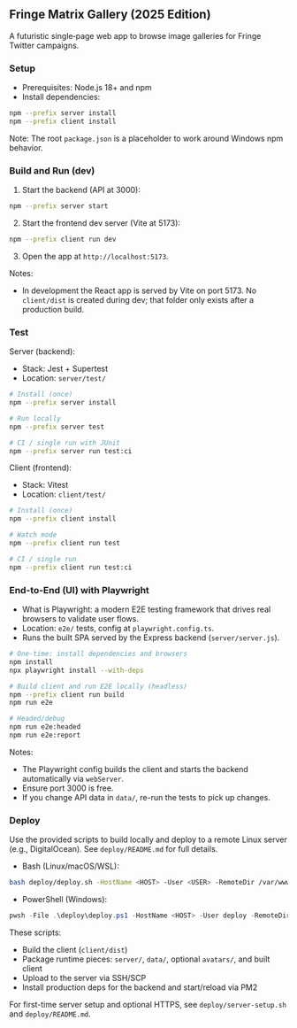 ## Fringe Matrix Gallery (2025 Edition)

A futuristic single‑page web app to browse image galleries for Fringe Twitter campaigns.

### Setup
- Prerequisites: Node.js 18+ and npm
- Install dependencies:

```bash
npm --prefix server install
npm --prefix client install
```

Note: The root `package.json` is a placeholder to work around Windows npm behavior.

### Build and Run (dev)
1) Start the backend (API at 3000):

```bash
npm --prefix server start
```

2) Start the frontend dev server (Vite at 5173):

```bash
npm --prefix client run dev
```

3) Open the app at `http://localhost:5173`.

Notes:
- In development the React app is served by Vite on port 5173. No `client/dist` is created during dev; that folder only exists after a production build.

### Test
Server (backend):

- Stack: Jest + Supertest
- Location: `server/test/`

```bash
# Install (once)
npm --prefix server install

# Run locally
npm --prefix server test

# CI / single run with JUnit
npm --prefix server run test:ci
```

Client (frontend):

- Stack: Vitest
- Location: `client/test/`

```bash
# Install (once)
npm --prefix client install

# Watch mode
npm --prefix client run test

# CI / single run
npm --prefix client run test:ci
```

### End-to-End (UI) with Playwright

- What is Playwright: a modern E2E testing framework that drives real browsers to validate user flows.
- Location: `e2e/` tests, config at `playwright.config.ts`.
- Runs the built SPA served by the Express backend (`server/server.js`).

```bash
# One-time: install dependencies and browsers
npm install
npx playwright install --with-deps

# Build client and run E2E locally (headless)
npm --prefix client run build
npm run e2e

# Headed/debug
npm run e2e:headed
npm run e2e:report
```

Notes:
- The Playwright config builds the client and starts the backend automatically via `webServer`.
- Ensure port 3000 is free.
- If you change API data in `data/`, re-run the tests to pick up changes.

### Deploy
Use the provided scripts to build locally and deploy to a remote Linux server (e.g., DigitalOcean). See `deploy/README.md` for full details.

- Bash (Linux/macOS/WSL):

```bash
bash deploy/deploy.sh -HostName <HOST> -User <USER> -RemoteDir /var/www/fringematrix -AppName fringematrix
```

- PowerShell (Windows):

```powershell
pwsh -File .\deploy\deploy.ps1 -HostName <HOST> -User deploy -RemoteDir /var/www/fringematrix -AppName fringematrix
```

These scripts:
- Build the client (`client/dist`)
- Package runtime pieces: `server/`, `data/`, optional `avatars/`, and built client
- Upload to the server via SSH/SCP
- Install production deps for the backend and start/reload via PM2

For first-time server setup and optional HTTPS, see `deploy/server-setup.sh` and `deploy/README.md`.
